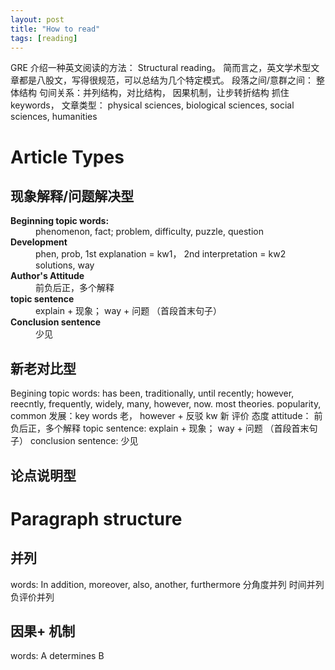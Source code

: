 ```yaml
---
layout: post
title: "How to read"
tags: [reading]
---
```




GRE 介绍一种英文阅读的方法： Structural reading。 简而言之，英文学术型文章都是八股文，写得很规范，可以总结为几个特定模式。 
段落之间/意群之间： 整体结构
句间关系：并列结构，对比结构， 因果机制，让步转折结构
抓住keywords， 
文章类型： physical sciences, biological sciences, social sciences, humanities

# Article Types

## 现象解释/问题解决型
<dl>
  <dt><strong>Beginning topic words:</strong></dt>
  <dd>phenomenon, fact; problem, difficulty, puzzle, question</dd>
  <dt><strong>Development</strong></dt>
  <dd>phen, prob, 1st explanation = kw1，  2nd interpretation = kw2 solutions, way</dd>
  <dt><strong>Author's Attitude</strong></dt>
  <dd>前负后正，多个解释</dd>
  <dt><strong>topic sentence</strong></dt>
  <dd>explain + 现象； way + 问题 （首段首末句子） </dd>
  <dt><strong>Conclusion sentence</strong></dt>
  <dd>少见</dd>
</dl>

## 新老对比型
Begining topic words: has been, traditionally, until recently; however, reecntly, frequently, widely, many, however, now. most theories. popularity, common
发展：key words 老， however + 反驳 kw 新 评价
态度 attitude： 前负后正，多个解释
topic sentence: explain + 现象； way + 问题 （首段首末句子） 
 conclusion sentence: 少见



## 论点说明型



# Paragraph structure
## 并列
words: In addition, moreover, also, another, furthermore
分角度并列
时间并列
负评价并列


## 因果+ 机制
words:  A determines B